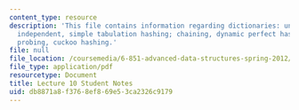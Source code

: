 ```yaml
---
content_type: resource
description: 'This file contains information regarding dictionaries: universal, k-wise
  independent, simple tabulation hashing; chaining, dynamic perfect hashing, linear
  probing, cuckoo hashing.'
file: null
file_location: /coursemedia/6-851-advanced-data-structures-spring-2012/db8871a8f3768ef869e53ca2326c9179_MIT6_851S12_L10.pdf
file_type: application/pdf
resourcetype: Document
title: Lecture 10 Student Notes
uid: db8871a8-f376-8ef8-69e5-3ca2326c9179
---
```

